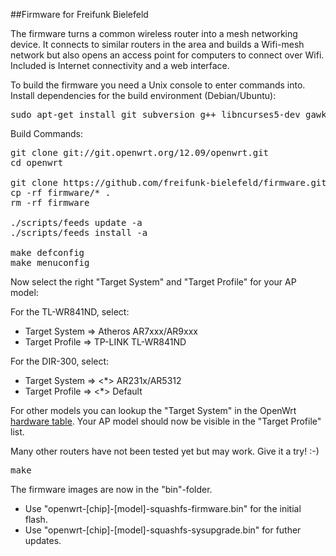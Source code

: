 ##Firmware for Freifunk Bielefeld

The firmware turns a common wireless router into a mesh networking device.
It connects to similar routers in the area and builds a Wifi-mesh network
but also opens an access point for computers to connect over Wifi.
Included is Internet connectivity and a web interface.

To build the firmware you need a Unix console to enter commands into.
Install dependencies for the build environment (Debian/Ubuntu):

<pre>
sudo apt-get install git subversion g++ libncurses5-dev gawk zlib1g-dev build-essential
</pre>

Build Commands:

<pre>
git clone git://git.openwrt.org/12.09/openwrt.git
cd openwrt

git clone https://github.com/freifunk-bielefeld/firmware.git
cp -rf firmware/* .
rm -rf firmware

./scripts/feeds update -a
./scripts/feeds install -a

make defconfig
make menuconfig
</pre>

Now select the right "Target System" and "Target Profile" for your AP model:

For the TL-WR841ND, select:
* Target System => Atheros AR7xxx/AR9xxx
* Target Profile => TP-LINK TL-WR841ND

For the DIR-300, select:
* Target System => <*> AR231x/AR5312
* Target Profile => <*> Default

For other models you can lookup the "Target System" in the OpenWrt
[hardware table](http://wiki.openwrt.org/toh/start). Your AP model
should now be visible in the "Target Profile" list.

Many other routers have not been tested yet
but may work. Give it a try! :-)

<pre>
make
</pre>

The firmware images are now in the "bin"-folder.
* Use "openwrt-[chip]-[model]-squashfs-firmware.bin" for the initial flash.
* Use "openwrt-[chip]-[model]-squashfs-sysupgrade.bin" for futher updates.
